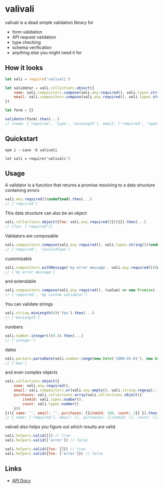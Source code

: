 # valivali

valivali is a dead simple validation library for

* form validation
* API request validation
* type checking
* schema verification
* anything else you might need it for

## How it looks

```js
let vali = require('valivali')

let validator = vali.collections.object({
    name: vali.compositors.compose(vali.any.required(), vali.types.string(), vali.string.minLength(3)),
    email: vali.compositors.compose(vali.any.required(), vali.types.string(), vali.string.minLength(5))
})

let form = {}

validator(form).then(...)
// {name: ['required', 'type', 'minLength'], email: ['required', 'type', 'minLength']}
```

## Quickstart

`npm i --save -E valivali`

`let vali = require('valivali')`

## Usage

A validator is a function that returns a promise resolving to a data structure containing errors

```js
vali.any.required()(undefined).then(...)
// ['required']
```

This data structure can also be an object

```js
vali.collections.object({foo: vali.any.required()})({}).then(...)
// {foo: ['required']}
```

Validators are composable

```js
vali.compositors.compose(vali.any.required(), vali.types.string())(undefined).then(...)
// ['required', 'invalidType']
```

customizable

```js
vali.compositors.withMessage('my error message', vali.any.required())(undefined).then(...)
// ['my error message']
```

and extendable

```js
vali.compositors.compose(vali.any.required(), (value) => new Promise(...))(undefined).then(...)
// ['required', 'my custom validator']
```

You can validate strings

```js
vali.string.minLength(4)('foo').then(...)
// ['minLength']
```

numbers

```js
vali.number.integer()(0.4).then(...)
// ['integer']
```

dates

```js
vali.parsers.parseDate(vali.number.range(new Date('1900-01-01'), new Date('2000-01-01')))(new Date).then(...)
// ['max']
```

and even complex objects

```js
vali.collections.object({
    name: vali.any.required(),
    email: vali.compositors.or(vali.any.empty(), vali.string.regexp(/.+@.+\..+/)),
    purchases: vali.collections.array(vali.collections.object({
        itemId: vali.types.number(),
        count: vali.types.number()
    }))
})({ name: '', email: '', purchases: [{itemId: 100, count: 1}] }).then(...)
// { name: ['required'], email: [], purchases: [{itemId: [], count: []}]}
```

valivali also helps you figure out which results are valid

```js
vali.helpers.valid([]) // true
vali.helpers.valid(['error']) // false

vali.helpers.valid({foo: []}) // true
vali.helpers.valid({foo: ['error']}) // false
```

## Links

* [API Docs](docs.md)

